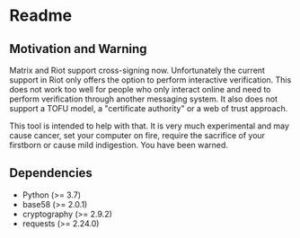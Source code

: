 # Readme

## Motivation and Warning
Matrix and Riot support cross-signing now. Unfortunately the current support in
Riot only offers the option to perform interactive verification. This does not
work too well for people who only interact online and need to perform
verification through another messaging system. It also does not support a TOFU
model, a "certificate authority" or a web of trust approach.

This tool is intended to help with that. It is very much experimental and may
cause cancer, set your computer on fire, require the sacrifice of your
firstborn or cause mild indigestion. You have been warned.

## Dependencies

* Python (>= 3.7)
* base58 (>= 2.0.1)
* cryptography (>= 2.9.2)
* requests (>= 2.24.0)
